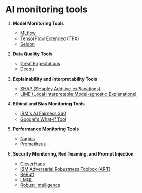 # AI monitoring tools

1. **Model Monitoring Tools**
   - [MLflow](https://mlflow.org/)
   - [TensorFlow Extended (TFX)](https://www.tensorflow.org/tfx)
   - [Seldon](https://www.seldon.io/)

2. **Data Quality Tools**
   - [Great Expectations](https://greatexpectations.io/)
   - [Deequ](https://github.com/awslabs/deequ)

3. **Explainability and Interpretability Tools**
   - [SHAP (SHapley Additive exPlanations)](https://shap.readthedocs.io/en/latest/)
   - [LIME (Local Interpretable Model-agnostic Explanations)](https://github.com/marcotcr/lime)

4. **Ethical and Bias Monitoring Tools**
   - [IBM's AI Fairness 360](https://www.ibm.com/opensource/open/projects/ai-fairness-360/)
   - [Google's What-If Tool](https://pair-code.github.io/what-if-tool/) 

5. **Performance Monitoring Tools**
   - [Nagios](https://www.nagios.org/) 
   - [Prometheus](https://prometheus.io/)

6. **Security Monitoring, Red Teaming, and Prompt Injection**
   - [CleverHans](https://github.com/cleverhans-lab/cleverhans)
   - [IBM Adversarial Robustness Toolbox (ART)](https://research.ibm.com/projects/adversarial-robustness-toolbox)
   - [ReBuff](https://github.com/protectai/rebuff)
   - [LMQL](https://lmql.ai/)
   - [Robust Intelligence](https://www.robustintelligence.com/)
